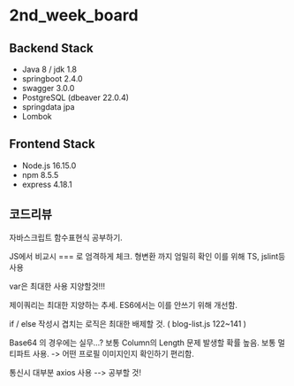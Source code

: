 # 2nd_week_board

## Backend Stack

- Java 8 / jdk 1.8
- springboot 2.4.0
- swagger 3.0.0
- PostgreSQL (dbeaver 22.0.4)
- springdata jpa
- Lombok

## Frontend Stack

- Node.js 16.15.0
- npm 8.5.5
- express 4.18.1

## 코드리뷰

자바스크립트 함수표현식 공부하기.

JS에서 비교시 === 로 엄격하게 체크. 형변환 까지 엄밀히 확인 
이를 위해 TS, jslint등 사용 

var은 최대한 사용 지양할것!!!

제이쿼리는 최대한 지양하는 추세. ES6에서는 이를 안쓰기 위해 개선함. 

if / else 작성시 겹치는 로직은 최대한 배제할 것. 
( blog-list.js 122~141 )

Base64 의 경우에는 실무...? 보통 Column의 Length 문제 발생할 확률 높음. 
보통 멀티파트 사용. -> 어떤 프로필 이미지인지 확인하기 편리함.

통신시 대부분 axios 사용 --> 공부할 것!